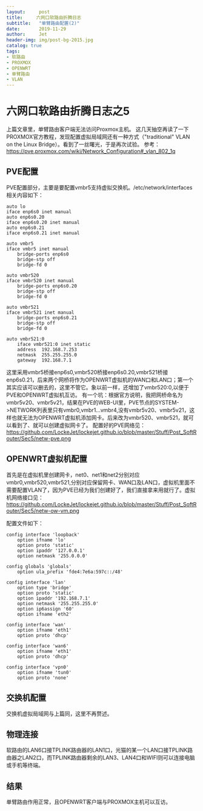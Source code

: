 ```yaml
---
layout:     post
title:     六网口软路由折腾日志
subtitle:   "单臂路由配置(2)"
date:       2019-11-29
author:     Jet
header-img: img/post-bg-2015.jpg
catalog: true
tags: 
- 软路由
- PROXMOX
- OPENWRT
- 单臂路由
- VLAN
---
```

# 六网口软路由折腾日志之5

上篇文章里，单臂路由客户端无法访问Proxmox主机。
这几天抽空再读了一下PROXMOX官方教程，发现配置虚拟局域网还有一种方式（"traditional" VLAN on the Linux Bridge）。看到了一丝曙光，于是再次试验。
参考：
https://pve.proxmox.com/wiki/Network_Configuration#_vlan_802_1q

## PVE配置
PVE配置部分，主要是要配置vmbr5支持虚拟交换机。/etc/network/interfaces相关内容如下：
```
auto lo
iface enp6s0 inet manual
auto enp6s0.20
iface enp6s0.20 inet manual
auto enp6s0.21
iface enp6s0.21 inet manual

auto vmbr5
iface vmbr5 inet manual
	bridge-ports enp6s0
	bridge-stp off
	bridge-fd 0

auto vmbr520
iface vmbr520 inet manual
	bridge-ports enp6s0.20
	bridge-stp off
	bridge-fd 0

auto vmbr521
iface vmbr521 inet manual
	bridge-ports enp6s0.21
	bridge-stp off
	bridge-fd 0

auto vmbr521:0
    iface vmbr521:0 inet static
    address  192.168.7.253
    netmask  255.255.255.0
    gateway  192.168.7.1
```
这里采用vmbr5桥接enp6s0,vmbr520桥接enp6s0.20,vmbr521桥接enp6s0.21，后来两个网桥将作为OPENWRT虚拟机的WAN口和LAN口；第一个其实应该可以删去的，这里不管它。象以前一样，还增加了vmbr520:0,以便于PVE和OPENWRT虚拟机互访。
有一个坑：根据官方说明，我把网桥命名为vmbr5v20、vmbr5v21，结果在PVE的WEB-UI里，PVE节点的SYSTEM->NETWORK列表里只有vmbr0,vmbr1...vmbr4,没有vmbr5v20、vmbr5v21，这样也就无法为OPENWRT虚拟机添加网卡。后来改为vmbr520、vmbr521，就可以看到了、就可以创建虚拟网卡了。
配置好的PVE网络见：
https://github.com/LockeJet/lockejet.github.io/blob/master/Stuff/Post_SoftRouter/Sec5/netw-pve.png

## OPENWRT虚拟机配置
首先是在虚拟机里创建网卡，net0、net1和net2分别对应vmbr0,vmbr520,vmbr521,分别对应保留网卡、WAN口及LAN口，虚拟机里面不需要配置VLAN了，因为PVE已经为我们创建好了，我们直接拿来用就行了。虚拟机网络接口见：
https://github.com/LockeJet/lockejet.github.io/blob/master/Stuff/Post_SoftRouter/Sec5/netw-ow-vm.png

配置文件如下：
```
config interface 'loopback'
	option ifname 'lo'
	option proto 'static'
	option ipaddr '127.0.0.1'
	option netmask '255.0.0.0'

config globals 'globals'
	option ula_prefix 'fde4:7e6a:597c::/48'

config interface 'lan'
	option type 'bridge'
	option proto 'static'
	option ipaddr '192.168.7.1'
	option netmask '255.255.255.0'
	option ip6assign '60'
	option ifname 'eth2'

config interface 'wan'
	option ifname 'eth1'
	option proto 'dhcp'

config interface 'wan6'
	option ifname 'eth1'
	option proto 'dhcp'

config interface 'vpn0'
	option ifname 'tun0'
	option proto 'none'
```

## 交换机配置
交换机虚拟局域网与上篇同，这里不再赘述。


## 物理连接
软路由的LAN6口接TPLINK路由器的LAN1口，光猫的某一个LAN口接TPLINK路由器之LAN2口，而TPLINK路由器剩余的LAN3、LAN4口和WIFI则可以连接电脑或手机等终端。

## 结果
单臂路由作用正常，且OPENWRT客户端与PROXMOX主机可以互访。




